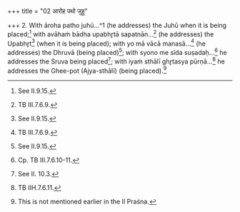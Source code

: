 +++
title = "02 आरोह पथो जुहु"

+++
2. With āroha patho juhū...^1 (he addresses) the Juhū when it is being placed;[^2] with avāhaṁ bādha upabhr̥tā sapatnān...[^3] (he addresses) the Upabhr̥t[^4] (when it is being placed); with yo mā vācā manasā...[^5] (he addresses) the Dhruvā (being placed)[^6]; with syono me sīda suṣadaḥ...[^7] he addresses the Sruva being placed[^8]; with iyaṁ sthālī ghr̥tasya pūrṇā...[^9] he addresses the Ghee-pot (Ajya-sthālī) (being placed).[^10]  


[^1]: Cp TB III.7.6.8-9.  

[^2]: See II.9.15.  

[^3]: TB III.7.6.9.  

[^4]: See II.9.15.  

[^5]: TB III.7.6.9.  

[^6]: See II.9.15.  

[^7]: Cp. TB III.7.6.10-11.  

[^8]: See II. 10.3.  

[^9]: TB IIH.7.6.11.  

[^10]: This is not mentioned earlier in the II Praśna.  
